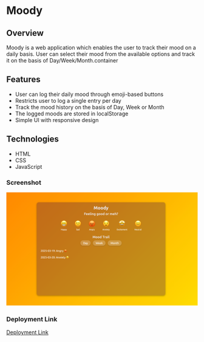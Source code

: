 # Moody

## Overview

Moody is a web application which enables the user to track their mood on a daily basis. User can select their mood from the available options and track it on the basis of Day/Week/Month.container

## Features

+ User can log their daily mood through emoji-based buttons
+ Restricts user to log a single entry per day 
+ Track the mood history on the basis of Day, Week or Month
+ The logged moods are stored in localStorage
+ Simple UI with responsive design

## Technologies
- HTML
- CSS
- JavaScript

### Screenshot

![Mood Tracker Screenshot](asset/image.png)

### Deployment Link

[Deployment Link](https://mood-tracker-steel.vercel.app/)

